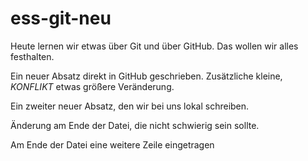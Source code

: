 
# ess-git-neu



Heute lernen wir etwas über Git und über GitHub.
Das wollen wir alles festhalten.


Ein neuer Absatz direkt in GitHub geschrieben. Zusätzliche kleine, _KONFLIKT_ etwas größere Veränderung.


Ein zweiter neuer Absatz, den wir bei uns lokal schreiben.

Änderung am Ende der Datei, die nicht schwierig sein sollte.

Am Ende der Datei eine weitere Zeile eingetragen